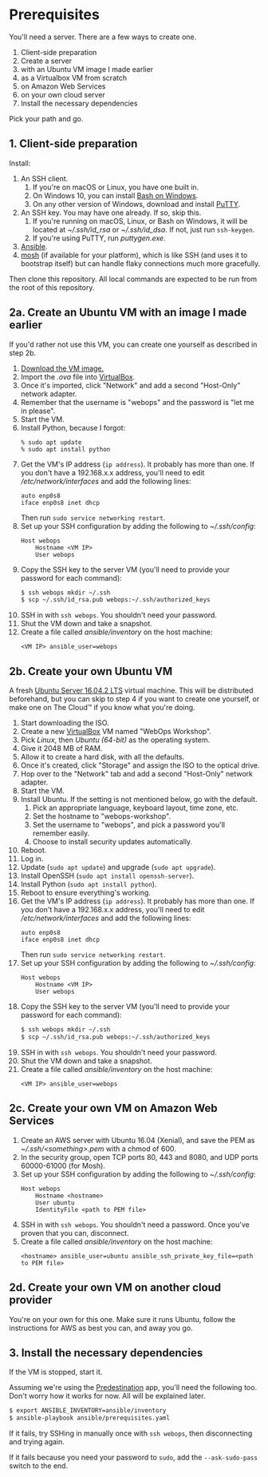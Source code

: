 # Prerequisites

You'll need a server. There are a few ways to create one.

1. Client-side preparation
2. Create a server
  1. with an Ubuntu VM image I made earlier
  2. as a Virtualbox VM from scratch
  3. on Amazon Web Services
  4. on your own cloud server
3. Install the necessary dependencies

Pick your path and go.

## 1. Client-side preparation

Install:

1. An SSH client.
    1. If you're on macOS or Linux, you have one built in.
    2. On Windows 10, you can install [Bash on Windows][Bash on Windows Installation Guide].
    3. On any other version of Windows, download and install [PuTTY][].
2. An SSH key. You may have one already. If so, skip this.
    1. If you're running on macOS, Linux, or Bash on Windows, it will be located at *~/.ssh/id_rsa* or *~/.ssh/id_dsa*. If not, just run `ssh-keygen`.
    2. If you're using PuTTY, run *puttygen.exe*.
3. [Ansible][].
4. [mosh][] (if available for your platform), which is like SSH (and uses it to bootstrap itself) but can handle flaky connections much more gracefully.

Then clone this repository. All local commands are expected to be run from the root of this repository.

[Bash on Windows Installation Guide]: https://msdn.microsoft.com/en-us/commandline/wsl/install_guide
[PuTTY]: http://www.chiark.greenend.org.uk/~sgtatham/putty/
[Ansible]: https://www.ansible.com/
[mosh]: https://mosh.org/

## 2a. Create an Ubuntu VM with an image I made earlier

If you'd rather not use this VM, you can create one yourself as described in step 2b.

1. [Download the VM image.][webops-workshop.ova]
2. Import the *.ova* file into [VirtualBox][].
3. Once it's imported, click "Network" and add a second "Host-Only" network adapter.
4. Remember that the username is "webops" and the password is "let me in please".
5. Start the VM.
6. Install Python, because I forgot:
   ```
   % sudo apt update
   % sudo apt install python
   ```
7. Get the VM's IP address (`ip address`). It probably has more than one. If you don't have a 192.168.x.x address, you'll need to edit */etc/network/interfaces* and add the following lines:
   ```
   auto enp0s8
   iface enp0s8 inet dhcp
   ```
   Then run `sudo service networking restart`.
8. Set up your SSH configuration by adding the following to *~/.ssh/config*:
   ```
   Host webops
       Hostname <VM IP>
       User webops
   ```
9. Copy the SSH key to the server VM (you'll need to provide your password for each command):
   ```sh
   $ ssh webops mkdir ~/.ssh
   $ scp ~/.ssh/id_rsa.pub webops:~/.ssh/authorized_keys
   ```
10. SSH in with `ssh webops`. You shouldn't need your password.
11. Shut the VM down and take a snapshot.
12. Create a file called *ansible/inventory* on the host machine:
    ```
    <VM IP> ansible_user=webops
    ```

[webops-workshop.ova]: https://s3-eu-west-1.amazonaws.com/noodlesandwich.com/talks/webops/ubuntu-vm.ova
[VirtualBox]: https://www.virtualbox.org/

## 2b. Create your own Ubuntu VM

A fresh [Ubuntu Server 16.04.2 LTS][Download Ubuntu Server] virtual machine. This will be distributed beforehand, but you can skip to step 4 if you want to create one yourself, or make one on The Cloud™ if you know what you're doing.

1. Start downloading the ISO.
2. Create a new [VirtualBox][] VM named "WebOps Workshop".
3. Pick *Linux*, then *Ubuntu (64-bit)* as the operating system.
4. Give it 2048 MB of RAM.
5. Allow it to create a hard disk, with all the defaults.
6. Once it's created, click "Storage" and assign the ISO to the optical drive.
7. Hop over to the "Network" tab and add a second "Host-Only" network adapter.
8. Start the VM.
9. Install Ubuntu. If the setting is not mentioned below, go with the default.
    1. Pick an appropriate language, keyboard layout, time zone, etc.
    2. Set the hostname to "webops-workshop".
    3. Set the username to "webops", and pick a password you'll remember easily.
    4. Choose to install security updates automatically.
10. Reboot.
11. Log in.
12. Update (`sudo apt update`) and upgrade (`sudo apt upgrade`).
13. Install OpenSSH (`sudo apt install openssh-server`).
14. Install Python (`sudo apt install python`).
15. Reboot to ensure everything's working.
16. Get the VM's IP address (`ip address`). It probably has more than one. If you don't have a 192.168.x.x address, you'll need to edit */etc/network/interfaces* and add the following lines:
    ```
    auto enp0s8
    iface enp0s8 inet dhcp
    ```
    Then run `sudo service networking restart`.
17. Set up your SSH configuration by adding the following to *~/.ssh/config*:
    ```
    Host webops
        Hostname <VM IP>
        User webops
    ```
18. Copy the SSH key to the server VM (you'll need to provide your password for each command):
    ```sh
    $ ssh webops mkdir ~/.ssh
    $ scp ~/.ssh/id_rsa.pub webops:~/.ssh/authorized_keys
    ```
19. SSH in with `ssh webops`. You shouldn't need your password.
20. Shut the VM down and take a snapshot.
21. Create a file called *ansible/inventory* on the host machine:
    ```
    <VM IP> ansible_user=webops
    ```

[Download Ubuntu Server]: https://www.ubuntu.com/download/server

## 2c. Create your own VM on Amazon Web Services

1. Create an AWS server with Ubuntu 16.04 (Xenial), and save the PEM as *~/.ssh/\<something\>.pem* with a chmod of 600.
2. In the security group, open TCP ports 80, 443 and 8080, and UDP ports 60000-61000 (for Mosh).
3. Set up your SSH configuration by adding the following to *~/.ssh/config*:
   ```
   Host webops
       Hostname <hostname>
       User ubuntu
       IdentityFile <path to PEM file>
   ```
5. SSH in with `ssh webops`. You shouldn't need a password. Once you've proven that you can, disconnect.
6. Create a file called *ansible/inventory* on the host machine:
   ```
   <hostname> ansible_user=ubuntu ansible_ssh_private_key_file=<path to PEM file>
   ```

## 2d. Create your own VM on another cloud provider

You're on your own for this one. Make sure it runs Ubuntu, follow the instructions for AWS as best you can, and away you go.

## 3. Install the necessary dependencies

If the VM is stopped, start it.

Assuming we're using the [Predestination][] app, you'll need the following too. Don't worry how it works for now. All will be explained later.

```sh
$ export ANSIBLE_INVENTORY=ansible/inventory
$ ansible-playbook ansible/prerequisites.yaml
```

If it fails, try SSHing in manually once with `ssh webops`, then disconnecting and trying again.

If it fails because you need your password to `sudo`, add the `--ask-sudo-pass` switch to the end.

[Predestination]: https://github.com/SamirTalwar/predestination
